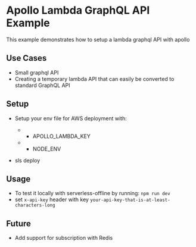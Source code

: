 <!--
title: 'AWS Apollo Lambda (NodeJS & Typescript)'
description: 'This example provides a setup for a Lambda Graphql API with apollo'
layout: Doc
framework: v1
platform: AWS
language: nodeJS
authorLink: 'https://github.com/jmpfrazao'
authorName: 'Miguel Frazao'
authorAvatar: 'https://avatars3.githubusercontent.com/u/28927258?s=460&v=4'
-->
# Apollo Lambda GraphQL API Example
This example demonstrates how to setup a lambda graphql API with apollo

## Use Cases
- Small graphql API
- Creating a temporary lambda API that can easily be converted to standard GraphQL API

## Setup
- Setup your env file for AWS deployment with:
  - - APOLLO_LAMBDA_KEY
  - - NODE_ENV

- sls deploy

## Usage
- To test it locally with serverless-offline by running: 
  `npm run dev`
- set `x-api-key` header with key `your-api-key-that-is-at-least-characters-long`

## Future
- Add support for subscription with Redis
